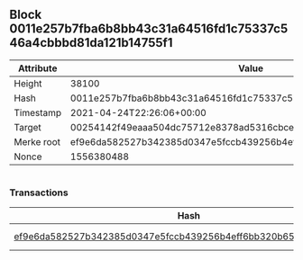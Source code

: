 ## Block 0011e257b7fba6b8bb43c31a64516fd1c75337c546a4cbbbd81da121b14755f1

Attribute | Value
--- | ---
Height | 38100
Hash | 0011e257b7fba6b8bb43c31a64516fd1c75337c546a4cbbbd81da121b14755f1
Timestamp | 2021-04-24T22:26:06+00:00
Target | 00254142f49eaaa504dc75712e8378ad5316cbcead634704b3734b6271167cc4
Merke root | ef9e6da582527b342385d0347e5fccb439256b4eff6bb320b65d794f5cf5c477
Nonce | 1556380488

```

```

### Transactions

Hash | Amount
--- | ---
[ef9e6da582527b342385d0347e5fccb439256b4eff6bb320b65d794f5cf5c477](ef9e6da582527b342385d0347e5fccb439256b4eff6bb320b65d794f5cf5c477.md) | 10.00000000 SKEPTI 
